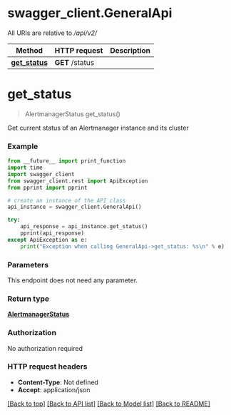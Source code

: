 # swagger_client.GeneralApi

All URIs are relative to */api/v2/*

Method | HTTP request | Description
------------- | ------------- | -------------
[**get_status**](GeneralApi.md#get_status) | **GET** /status | 

# **get_status**
> AlertmanagerStatus get_status()



Get current status of an Alertmanager instance and its cluster

### Example
```python
from __future__ import print_function
import time
import swagger_client
from swagger_client.rest import ApiException
from pprint import pprint

# create an instance of the API class
api_instance = swagger_client.GeneralApi()

try:
    api_response = api_instance.get_status()
    pprint(api_response)
except ApiException as e:
    print("Exception when calling GeneralApi->get_status: %s\n" % e)
```

### Parameters
This endpoint does not need any parameter.

### Return type

[**AlertmanagerStatus**](AlertmanagerStatus.md)

### Authorization

No authorization required

### HTTP request headers

 - **Content-Type**: Not defined
 - **Accept**: application/json

[[Back to top]](#) [[Back to API list]](../README.md#documentation-for-api-endpoints) [[Back to Model list]](../README.md#documentation-for-models) [[Back to README]](../README.md)

